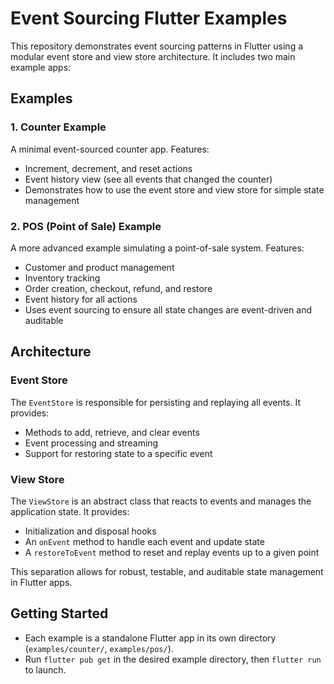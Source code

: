 # Event Sourcing Flutter Examples

This repository demonstrates event sourcing patterns in Flutter using a modular event store and view store architecture. It includes two main example apps:

## Examples

### 1. Counter Example

A minimal event-sourced counter app. Features:
- Increment, decrement, and reset actions
- Event history view (see all events that changed the counter)
- Demonstrates how to use the event store and view store for simple state management

### 2. POS (Point of Sale) Example

A more advanced example simulating a point-of-sale system. Features:
- Customer and product management
- Inventory tracking
- Order creation, checkout, refund, and restore
- Event history for all actions
- Uses event sourcing to ensure all state changes are event-driven and auditable

## Architecture

### Event Store

The `EventStore` is responsible for persisting and replaying all events. It provides:
- Methods to add, retrieve, and clear events
- Event processing and streaming
- Support for restoring state to a specific event

### View Store

The `ViewStore` is an abstract class that reacts to events and manages the application state. It provides:
- Initialization and disposal hooks
- An `onEvent` method to handle each event and update state
- A `restoreToEvent` method to reset and replay events up to a given point

This separation allows for robust, testable, and auditable state management in Flutter apps.

## Getting Started

- Each example is a standalone Flutter app in its own directory (`examples/counter/`, `examples/pos/`).
- Run `flutter pub get` in the desired example directory, then `flutter run` to launch.
